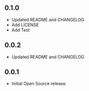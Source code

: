 ## 0.1.0
* Updated README and CHANGELOG
* Add LICENSE
* Add Test
## 0.0.2

*  Updated README and CHANGELOG

## 0.0.1

*  Initial Open Source release.
